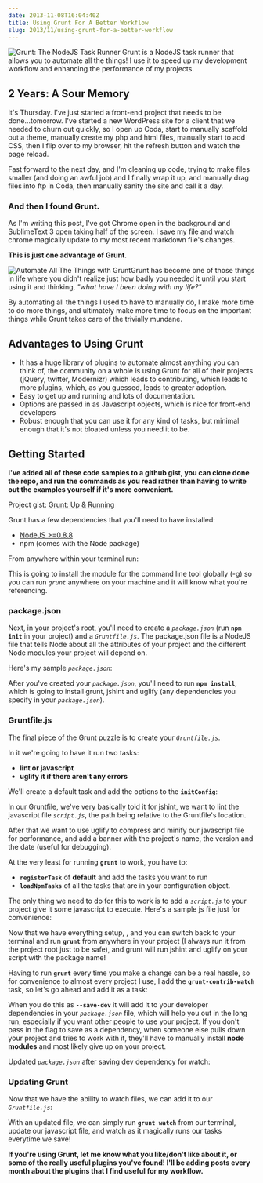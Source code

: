 ```yaml
---
date: 2013-11-08T16:04:40Z
title: Using Grunt For A Better Workflow
slug: 2013/11/using-grunt-for-a-better-workflow
---
```


<img alt="Grunt: The NodeJS Task Runner" src="http://www.realchaseadams.com/imgs/2013/11/grunt-logo.png" class="align-left small-size" /> Grunt is a NodeJS task runner that allows you to automate all the things! I use it to speed up my development workflow and enhancing the performance of my projects.

## 2 Years: A Sour Memory

It's Thursday. I've just started a front-end project that needs to be done...tomorrow. I've started a new WordPress site for a client that we needed to churn out quickly, so I open up Coda, start to manually scaffold out a theme, manually create my php and html files, manually start to add CSS, then I flip over to my browser, hit the refresh button and watch the page reload.

Fast forward to the next day, and I'm cleaning up code, trying to make files smaller (and doing an awful job) and I finally wrap it up, and manually drag files into ftp in Coda, then manually sanity the site and call it a day.

### And then I found Grunt.

As I'm writing this post, I've got Chrome open in the background and SublimeText 3 open taking half of the screen. I save my file and watch chrome magically update to my most recent markdown file's changes.

__This is just one advantage of Grunt__.

<img alt="Automate All The Things with Grunt" src="http://www.realchaseadams.com/imgs/2014/01/automateallthetasks.jpg" class="align-right mid-size" />Grunt has become one of those things in life where you didn't realize just how badly you needed it until you start using it and thinking, _"what have I been doing with my life?"_

By automating all the things I used to have to manually do, I make more time to do more things, and ultimately make more time to focus on the important things while Grunt takes care of the trivially mundane.

## Advantages to Using Grunt

- It has a huge library of plugins to automate almost anything you can think of, the community on a whole is using Grunt for all of their projects (jQuery, twitter, Modernizr) which leads to contributing, which leads to more plugins, which, as you guessed, leads to greater adoption.
- Easy to get up and running and lots of documentation.
- Options are passed in as Javascript objects, which is nice for front-end developers
- Robust enough that you can use it for any kind of tasks, but minimal enough that it's not bloated unless you need it to be.

## Getting Started

__I've added all of these code samples to a github gist, you can clone done the repo, and run the commands as you read rather than having to write out the examples yourself if it's more convenient.__

Project gist: [Grunt: Up &amp; Running](https://gist.github.com/realchaseadams/7354446/)

Grunt has a few dependencies that you'll need to have installed:

- [NodeJS >=0.8.8](http://nodejs.org/)
- npm (comes with the Node package)

From anywhere within your terminal run:

<script src="https://gist.github.com/realchaseadams/7354446.js?file=npm-install-grunt-cli"></script>

This is going to install the module for the command line tool globally (-g) so you can run _`grunt`_ anywhere on your machine and it will know what you're referencing.

### package.json

Next, in your project's root, you'll need to create a _`package.json`_ (run __`npm init`__ in your project) and a _`Gruntfile.js`_. The package.json file is a NodeJS file that tells Node about all the attributes of your project and the different Node modules your project will depend on.

Here's my sample _`package.json`_:

<script src="https://gist.github.com/realchaseadams/7354446/eac15c3d72b6c5ff8fbb0322ecb03cde1c23ff55.js?file=package.json"></script>

After you've created your _`package.json`_, you'll need to run __`npm install`__, which is going to install grunt, jshint and uglify (any dependencies you specify in your _`package.json`_).

### Gruntfile.js

The final piece of the Grunt puzzle is to create your _`Gruntfile.js`_.

In it we're going to have it run two tasks:

- __lint or javascript__
- __uglify it if there aren't any errors__

We'll create a default task and add the options to the __`initConfig`__:

<script src="https://gist.github.com/realchaseadams/7354446/630a5968789e310f90791de8a3e9398b8acde65f.js?file=Gruntfile.js"></script>

In our Gruntfile, we've very basically told it for jshint, we want to lint the javascript file _`script.js`_, the path being relative to the Gruntfile's location.

After that we want to use uglify to compress and minify our javascript file for performance, and add a banner with the project's name, the version and the date (useful for debugging).

At the very least for running __`grunt`__ to work, you have to:

- __`registerTask`__ of __default__ and add the tasks you want to run
- __`loadNpmTasks`__ of all the tasks that are in your configuration object.

The only thing we need to do for this to work is to add a _`script.js`_ to your project give it some javascript to execute. Here's a sample js file just for convenience:

<script src="https://gist.github.com/realchaseadams/7354446.js?file=realchaseadams.js"></script>

Now that we have everything setup, , and you can switch back to your terminal and run __`grunt`__ from anywhere in your project (I always run it from the project root just to be safe), and grunt will run jshint and uglify on your script with the package name!

Having to run __`grunt`__ every time you make a change can be a real hassle, so for convenience to almost every project I use, I add the __`grunt-contrib-watch`__ task, so let's go ahead and add it as a task:

<script src="https://gist.github.com/realchaseadams/7354446.js?file=npm-install-grunt-contrib-watch"></script>

When you do this as __`--save-dev`__ it will add it to your developer dependencies in your _`package.json`_ file, which will help you out in the long run, especially if you want other people to use your project. If you don't pass in the flag to save as a dependency, when someone else pulls down your project and tries to work with it, they'll have to manually install __node modules__ and most likely give up on your project.

Updated _`package.json`_ after saving dev dependency for watch:

<script src="https://gist.github.com/realchaseadams/7354446.js?file=package.json"></script>

### Updating Grunt

Now that we have the ability to watch files, we can add it to our _`Gruntfile.js`_:

<script src="https://gist.github.com/realchaseadams/7354446.js?file=Gruntfile.js"></script>

With an updated file, we can simply run __`grunt watch`__ from our terminal, update our javascript file, and watch as it magically runs our tasks everytime we save!

__If you're using Grunt, let me know what you like/don't like about it, or some of the really useful plugins you've found! I'll be adding posts every month about the plugins that I find useful for my workflow.__
